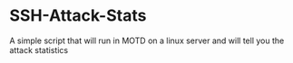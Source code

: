 # SSH-Attack-Stats
A simple script that will run in MOTD on a linux server and will tell you the attack statistics
